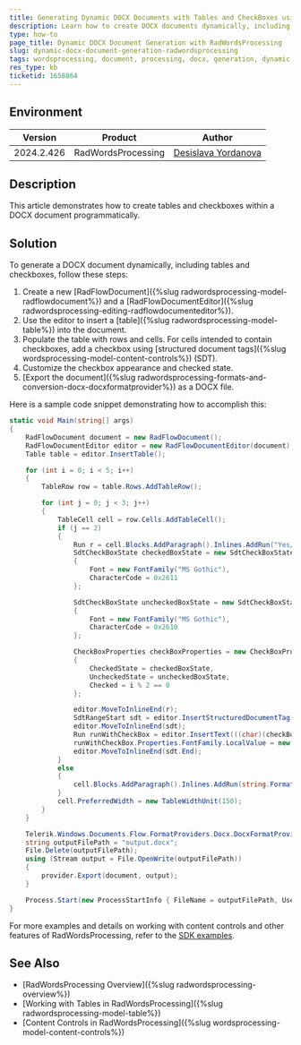 ```yaml
---
title: Generating Dynamic DOCX Documents with Tables and CheckBoxes using RadWordsProcessing
description: Learn how to create DOCX documents dynamically, including tables and checkboxes, using RadWordsProcessing for Document Processing.
type: how-to
page_title: Dynamic DOCX Document Generation with RadWordsProcessing
slug: dynamic-docx-document-generation-radwordsprocessing
tags: wordsprocessing, document, processing, docx, generation, dynamic, tables, checkboxes
res_type: kb
ticketid: 1658864
---
```


## Environment

| Version | Product | Author | 
| --- | --- | ---- | 
| 2024.2.426| RadWordsProcessing |[Desislava Yordanova](https://www.telerik.com/blogs/author/desislava-yordanova)| 

## Description

This article demonstrates how to create tables and checkboxes within a DOCX document programmatically.

## Solution

To generate a DOCX document dynamically, including tables and checkboxes, follow these steps:

1. Create a new [RadFlowDocument]({%slug radwordsprocessing-model-radflowdocument%}) and a [RadFlowDocumentEditor]({%slug radwordsprocessing-editing-radflowdocumenteditor%}).
2. Use the editor to insert a [table]({%slug radwordsprocessing-model-table%}) into the document.
3. Populate the table with rows and cells. For cells intended to contain checkboxes, add a checkbox using [structured document tags]({%slug wordsprocessing-model-content-controls%}) (SDT).
4. Customize the checkbox appearance and checked state.
5. [Export the document]({%slug radwordsprocessing-formats-and-conversion-docx-docxformatprovider%}) as a DOCX file.

Here is a sample code snippet demonstrating how to accomplish this:

```csharp
static void Main(string[] args)
{
    RadFlowDocument document = new RadFlowDocument();
    RadFlowDocumentEditor editor = new RadFlowDocumentEditor(document);
    Table table = editor.InsertTable();

    for (int i = 0; i < 5; i++)
    {
        TableRow row = table.Rows.AddTableRow();

        for (int j = 0; j < 3; j++)
        {
            TableCell cell = row.Cells.AddTableCell();
            if (j == 2)
            {
                Run r = cell.Blocks.AddParagraph().Inlines.AddRun("Yes/No ");
                SdtCheckBoxState checkedBoxState = new SdtCheckBoxState
                {
                    Font = new FontFamily("MS Gothic"),
                    CharacterCode = 0x2611
                };

                SdtCheckBoxState uncheckedBoxState = new SdtCheckBoxState
                {
                    Font = new FontFamily("MS Gothic"),
                    CharacterCode = 0x2610
                };

                CheckBoxProperties checkBoxProperties = new CheckBoxProperties
                {
                    CheckedState = checkedBoxState,
                    UncheckedState = uncheckedBoxState,
                    Checked = i % 2 == 0
                };

                editor.MoveToInlineEnd(r);
                SdtRangeStart sdt = editor.InsertStructuredDocumentTag(checkBoxProperties);
                editor.MoveToInlineEnd(sdt);
                Run runWithCheckBox = editor.InsertText(((char)(checkBoxProperties.Checked ? checkBoxProperties.CheckedState.CharacterCode : checkBoxProperties.UncheckedState.CharacterCode)).ToString());
                runWithCheckBox.Properties.FontFamily.LocalValue = new ThemableFontFamily(checkBoxProperties.CheckedState.Font);
                editor.MoveToInlineEnd(sdt.End);
            }
            else
            {
                cell.Blocks.AddParagraph().Inlines.AddRun(string.Format("Cell {0}, {1}", i, j));
            }
            cell.PreferredWidth = new TableWidthUnit(150);
        }
    }

    Telerik.Windows.Documents.Flow.FormatProviders.Docx.DocxFormatProvider provider = new Telerik.Windows.Documents.Flow.FormatProviders.Docx.DocxFormatProvider();
    string outputFilePath = "output.docx";
    File.Delete(outputFilePath);
    using (Stream output = File.OpenWrite(outputFilePath))
    {
        provider.Export(document, output);
    }

    Process.Start(new ProcessStartInfo { FileName = outputFilePath, UseShellExecute = true });
}
```


For more examples and details on working with content controls and other features of RadWordsProcessing, refer to the [SDK examples](https://github.com/telerik/document-processing-sdk/blob/master/WordsProcessing/ContentControls/DocumentGenerator.cs).

## See Also

- [RadWordsProcessing Overview]({%slug radwordsprocessing-overview%})
- [Working with Tables in RadWordsProcessing]({%slug radwordsprocessing-model-table%})
- [Content Controls in RadWordsProcessing]({%slug wordsprocessing-model-content-controls%}) 

